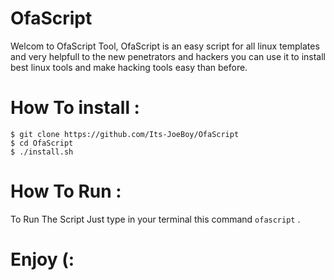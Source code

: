 # OfaScript

Welcom to OfaScript Tool, OfaScript is an easy script for all linux templates and very helpfull to the new penetrators and hackers you can use it to install best linux tools and make hacking tools easy than before.

# How To install :
```
$ git clone https://github.com/Its-JoeBoy/OfaScript
$ cd OfaScript
$ ./install.sh
```
  
  
# How To Run :
To Run The Script Just type in your terminal this command ```ofascript``` . 

# Enjoy (:
